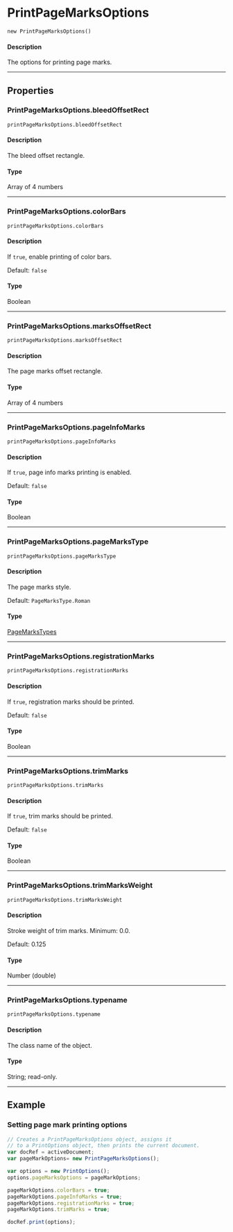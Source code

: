 # PrintPageMarksOptions

`new PrintPageMarksOptions()`

#### Description

The options for printing page marks.

---

## Properties

### PrintPageMarksOptions.bleedOffsetRect

`printPageMarksOptions.bleedOffsetRect`

#### Description

The bleed offset rectangle.

#### Type

Array of 4 numbers

---

### PrintPageMarksOptions.colorBars

`printPageMarksOptions.colorBars`

#### Description

If `true`, enable printing of color bars.

Default: `false`

#### Type

Boolean

---

### PrintPageMarksOptions.marksOffsetRect

`printPageMarksOptions.marksOffsetRect`

#### Description

The page marks offset rectangle.

#### Type

Array of 4 numbers

---

### PrintPageMarksOptions.pageInfoMarks

`printPageMarksOptions.pageInfoMarks`

#### Description

If `true`, page info marks printing is enabled.

Default: `false`

#### Type

Boolean

---

### PrintPageMarksOptions.pageMarksType

`printPageMarksOptions.pageMarksType`

#### Description

The page marks style.

Default: `PageMarksType.Roman`

#### Type

[PageMarksTypes](scripting-constants.md#pagemarkstypes)

---

### PrintPageMarksOptions.registrationMarks

`printPageMarksOptions.registrationMarks`

#### Description

If `true`, registration marks should be printed.

Default: `false`

#### Type

Boolean

---

### PrintPageMarksOptions.trimMarks

`printPageMarksOptions.trimMarks`

#### Description

If `true`, trim marks should be printed.

Default: `false`

#### Type

Boolean

---

### PrintPageMarksOptions.trimMarksWeight

`printPageMarksOptions.trimMarksWeight`

#### Description

Stroke weight of trim marks. Minimum: 0.0.

Default: 0.125

#### Type

Number (double)

---

### PrintPageMarksOptions.typename

`printPageMarksOptions.typename`

#### Description

The class name of the object.

#### Type

String; read-only.

---

## Example

### Setting page mark printing options

```javascript
// Creates a PrintPageMarksOptions object, assigns it
// to a PrintOptions object, then prints the current document.
var docRef = activeDocument;
var pageMarkOptions= new PrintPageMarksOptions();

var options = new PrintOptions();
options.pageMarksOptions = pageMarkOptions;

pageMarkOptions.colorBars = true;
pageMarkOptions.pageInfoMarks = true;
pageMarkOptions.registrationMarks = true;
pageMarkOptions.trimMarks = true;

docRef.print(options);
```
